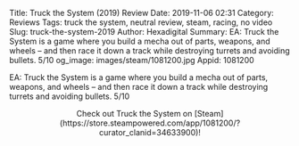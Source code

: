 Title: Truck the System (2019) Review
Date: 2019-11-06 02:31
Category: Reviews
Tags: truck the system, neutral review, steam, racing, no video
Slug: truck-the-system-2019
Author: Hexadigital
Summary: EA: Truck the System is a game where you build a mecha out of parts, weapons, and wheels – and then race it down a track while destroying turrets and avoiding bullets. 5/10
og_image: images/steam/1081200.jpg
Appid: 1081200

EA: Truck the System is a game where you build a mecha out of parts, weapons, and wheels – and then race it down a track while destroying turrets and avoiding bullets. 5/10

<center>Check out Truck the System on [Steam](https://store.steampowered.com/app/1081200/?curator_clanid=34633900)!</center>